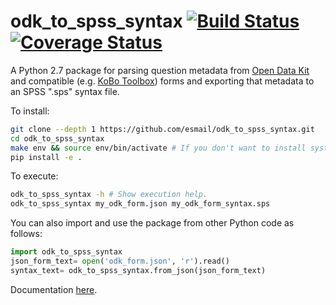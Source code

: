 odk_to_spss_syntax [![Build Status](https://travis-ci.org/esmail/odk_to_spss_syntax.svg?branch=master)](https://travis-ci.org/esmail/odk_to_spss_syntax) [![Coverage Status](https://coveralls.io/repos/esmail/odk_to_spss_syntax/badge.png?branch=master)](https://coveralls.io/r/esmail/odk_to_spss_syntax?branch=master)
==================

 A Python 2.7 package for parsing question metadata from [Open Data Kit](http://opendatakit.org/) and compatible (e.g. [KoBo Toolbox](http://www.kobotoolbox.org/))  forms and exporting that metadata to an SPSS ".sps" syntax file.
 
 To install:
```bash
git clone --depth 1 https://github.com/esmail/odk_to_spss_syntax.git
cd odk_to_spss_syntax
make env && source env/bin/activate # If you don't want to install system-wide.
pip install -e .
```
 
 To execute:
```bash
odk_to_spss_syntax -h # Show execution help.
odk_to_spss_syntax my_odk_form.json my_odk_form_syntax.sps
```

 You can also import and use the package from other Python code as follows:
```python
import odk_to_spss_syntax
json_form_text= open('odk_form.json', 'r').read()
syntax_text= odk_to_spss_syntax.from_json(json_form_text)
```

 Documentation [here](https://esmail.github.io/odk_to_spss_syntax/).

